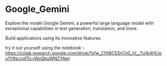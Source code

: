 # Google_Gemini
Explore the model Google Gemini, a powerful large language model with exceptional capabilities in text generation, translation, and more. 

Build applications using its innovative features.

try it out yourself using the notebook - https://colab.research.google.com/drive/1sfw_CfXBCESrCn0_iV__7u1b4HLlou1Y#scrollTo=WoQbuWNZYAwj

